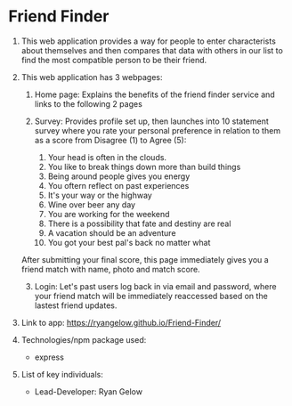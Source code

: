 # Friend Finder

1. This web application provides a way for people to enter characterists about themselves and then compares that data with others in our list to find the most compatible person to be their friend.

2. This web application has 3 webpages:

    1. Home page: Explains the benefits of the friend finder service and links to the following 2 pages

    2. Survey: Provides profile set up, then launches into 10 statement survey where you rate your personal preference in relation to them as a score from Disagree (1) to Agree (5):

        1. Your head is often in the clouds.
        2. You like to break things down more than build things
        3. Being around people gives you energy
        4. You oftern reflect on past experiences
        5. It's your way or the highway
        6. Wine over beer any day
        7. You are working for the weekend
        8. There is a possibility that fate and destiny are real
        9. A vacation should be an adventure
        10. You got your best pal's back no matter what

    After submitting your final score, this page immediately gives you a friend match with name, photo and match score.

    3.  Login: Let's past users log back in via email and password, where your friend match will be immediately reaccessed based on the lastest friend updates. 

3. Link to app: https://ryangelow.github.io/Friend-Finder/

4. Technologies/npm package used:
    
    * express
 
5. List of key individuals:
    * Lead-Developer: Ryan Gelow
